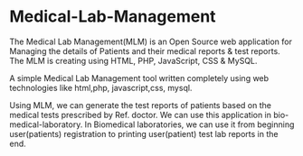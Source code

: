 # Medical-Lab-Management

The Medical Lab Management(MLM) is an Open Source web application for Managing the details of Patients and their medical reports & test reports. The MLM is creating using HTML, PHP, JavaScript, CSS & MySQL.

A simple Medical Lab Management tool written completely using web technologies like html,php, javascript,css, mysql.

Using MLM, we can generate the test reports of patients based on the medical tests prescribed by Ref. doctor. We can use this application in bio-medical-laboratory. In Biomedical laboratories, we can use it from beginning user(patients) registration to printing user(patient) test lab reports in the end.
